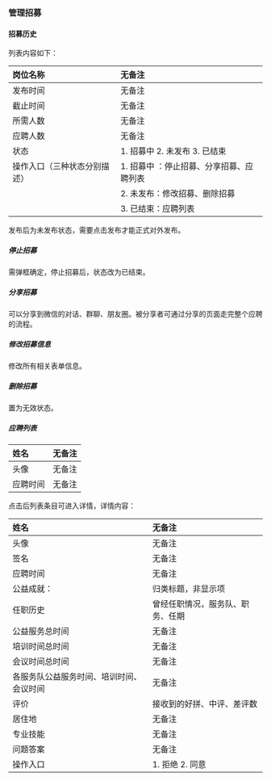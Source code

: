 ### 管理招募

#### 招募历史

列表内容如下：

| 岗位名称 | 无备注 |
| :--- | :--- |
| 发布时间 | 无备注 |
| 截止时间 | 无备注 |
| 所需人数 | 无备注 |
| 应聘人数 | 无备注 |
| 状态 | 1. 招募中 2. 未发布 3. 已结束 |
| 操作入口（三种状态分别描述） | 1. 招募中 ：停止招募、分享招募、应聘列表 |
|  | 2. 未发布：修改招募、删除招募 |
|  | 3. 已结束：应聘列表 |

发布后为未发布状态，需要点击发布才能正式对外发布。

##### 停止招募

需弹框确定，停止招募后，状态改为已结束。

##### 分享招募

可以分享到微信的对话、群聊、朋友圈。被分享者可通过分享的页面走完整个应聘的流程。

##### 修改招募信息

修改所有相关表单信息。

##### 删除招募

置为无效状态。

##### 应聘列表

| 姓名 | 无备注 |
| :--- | :--- |
| 头像 | 无备注 |
| 应聘时间 | 无备注 |

点击后列表条目可进入详情，详情内容：

| 姓名 | 无备注 |
| :--- | :--- |
| 头像 | 无备注 |
| 签名 | 无备注 |
| 应聘时间 | 无备注 |
| 公益成就： | 归类标题，非显示项 |
| 任职历史 | 曾经任职情况，服务队、职务、任期 |
| 公益服务总时间 | 无备注 |
| 培训时间总时间 | 无备注 |
| 会议时间总时间 | 无备注 |
| 各服务队公益服务时间、培训时间、会议时间 | 无备注 |
| 评价 | 接收到的好拼、中评、差评数 |
| 居住地 | 无备注 |
| 专业技能 | 无备注 |
| 问题答案 | 无备注 |
| 操作入口 | 1. 拒绝 2. 同意 |

#### 



